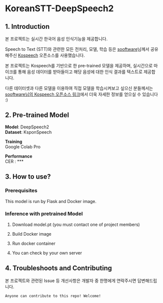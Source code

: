 # KoreanSTT-DeepSpeech2

## 1. Introduction

본 프로젝트는 실시간 한국어 음성 인식기능을 제공합니다.  

Speech to Text (STT)와 관련한 모든 전처리, 모델, 학습 등은 [sooftware](https://github.com/sooftware)님께서 공유해주신 [Kospeech](https://github.com/sooftware/kospeech) 오픈소스를 사용했습니다.

본 프로젝트는 Kospeech를 기반으로 한 pre-trained 모델을 제공하며, 실시간으로 마이크를 통해 음성 데이터를 받아들이고 해당 음성에 대한 인식 결과를 텍스트로 제공합니다.

다른 데이터셋과 다른 모델을 이용하여 직접 모델을 학습시켜보고 싶으신 분들께서는 [sooftware님의 Kospeech 오픈소스 링크](https://github.com/sooftware/kospeech)에서 더욱 자세한 정보를 얻으실 수 있습니다 :)

## 2. Pre-trained Model

**Model**: DeepSpeech2  
**Dataset**: KsponSpeech  

**Training**  
Google Colab Pro

**Performance**  
CER : ***

## 3. How to use?

### Prerequisites
This model is run by Flask and Docker image.


### Inference with pretrained Model
1. Download model.pt (you must contact one of project members)

2. Build Docker image

3. Run docker container

4. You can check by your own server

## 4. Troubleshoots and Contributing

본 프로젝트와 관련된 Issue 등 개선사항은 개발자 중 한명에게 연락주시면 답변해드립니다.

```Anyone can contribute to this repo! Welcome! ```
